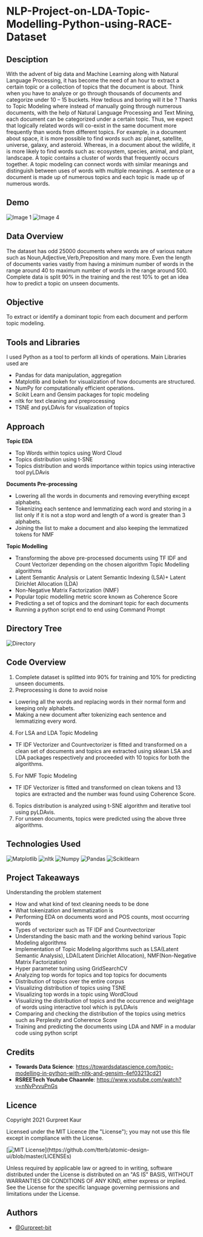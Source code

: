 # **NLP-Project-on-LDA-Topic-Modelling-Python-using-RACE-Dataset**
## **Desciption**
With the advent of big data and Machine Learning along with Natural Language Processing, it has become the need of an hour to extract a certain topic or a collection of topics that the document is about. Think when you have to analyze or go through thousands of documents and categorize under 10 – 15 buckets. How tedious and boring will it be ?  Thanks to Topic Modeling where instead of manually going through numerous documents, with the help of Natural Language Processing and Text Mining, each document can be categorized under a certain topic.  Thus, we expect that logically related words will co-exist in the same document more frequently than words from different topics. For example, in a document about space, it is more possible to find words such as: planet, satellite, universe, galaxy, and asteroid. Whereas, in a document about the wildlife, it is more likely to find words such as: ecosystem, species, animal, and plant, landscape. A topic contains a cluster of words that frequently occurs together. A topic modeling can connect words with similar meanings and distinguish between uses of words with multiple meanings.  A sentence or a document is made up of numerous topics and each topic is made up of numerous words.
## **Demo**
![Image 1](https://user-images.githubusercontent.com/53662495/136442500-71f24b42-e3d7-4fca-a4ef-65f02cc516b4.png)
![Image 4](https://user-images.githubusercontent.com/53662495/136442615-9083eaa3-077c-4604-9a6d-fb1182bd2a4b.png)

## **Data Overview**
The dataset has odd 25000 documents where words are of various nature such as 
Noun,Adjective,Verb,Preposition and many more. Even the length of documents varies 
vastly from having a minimum number of words in the range around 40 to maximum number 
of words in the range around 500. Complete data is split 90% in the training and the rest 
10% to get an idea how to predict a topic on unseen documents.
## **Objective**
To extract or identify a dominant topic from each document and perform topic 
modeling.
## **Tools and Libraries** 
I used Python as a tool to perform all kinds of operations.
Main Libraries used are
+ Pandas for data manipulation, aggregation
+ Matplotlib and bokeh for visualization of how documents are structured.
+ NumPy for computationally efficient operations.
+ Scikit Learn and Gensim packages for topic modeling
+ nltk for text cleaning and preprocessing
+ TSNE and pyLDAvis for visualization of topics
## **Approach**
**Topic EDA** 
+ Top Words within topics using Word Cloud
+ Topics distribution using t-SNE
+ Topics distribution and words importance within topics using interactive tool 
pyLDAvis

**Documents Pre-processing** 
+ Lowering all the words in documents and removing everything except alphabets.
+ Tokenizing each sentence and lemmatizing each word and storing in a list only if it is 
not a stop word and length of a word is greater than 3 alphabets.
+ Joining the list to make a document and also keeping the lemmatized tokens for NMF 

**Topic Modelling**
+ Transforming the above pre-processed documents using TF IDF and Count 
Vectorizer depending on the chosen algorithm
Topic Modelling algorithms 
+ Latent Semantic Analysis or Latent Semantic Indexing (LSA)+ Latent Dirichlet Allocation (LDA)
+ Non-Negative Matrix Factorization (NMF)
+ Popular topic modelling metric score known as Coherence Score
+ Predicting a set of topics and the dominant topic for each documents
+ Running a python script end to end using Command Prompt

## Directory Tree
![Directory](https://user-images.githubusercontent.com/53662495/136446217-bcb4c286-6b2b-4476-bba0-59acb023dc89.png)

## **Code Overview**
1. Complete dataset is splitted into 90% for training and 10% for predicting unseen 
documents.
2. Preprocessing is done to avoid noise
+ Lowering all the words and replacing words in their normal form and keeping only 
alphabets.
+ Making a new document after tokenizing each sentence and lemmatizing every word. 
4. For LSA and LDA Topic Modeling
+ TF IDF Vectorizer and Countvectorizer is fitted and transformed on a clean set of 
documents and topics are extracted using sklean LSA and LDA packages 
respectively and proceeded with 10 topics for both the algorithms.
5. For NMF Topic Modeling
+ TF IDF Vectorizer is fitted and transformed on clean tokens and 13 topics are 
extracted and the number was found using Coherence Score.
6. Topics distribution is analyzed using t-SNE algorithm and iterative tool using pyLDAvis.
7. For unseen documents, topics were predicted using the above three algorithms.
## **Technologies Used**
![Matplotlib](https://user-images.githubusercontent.com/53662495/136442660-be06666e-cb4a-431a-99b1-bc46164e8b98.jpg)
![nltk](https://user-images.githubusercontent.com/53662495/136442738-b1583635-c85a-4b1b-ac1a-e69c6b2e8075.png)
![Numpy](https://user-images.githubusercontent.com/53662495/136442772-ce799805-a166-4cbd-a14c-aae3cc797301.png)
![Pandas](https://user-images.githubusercontent.com/53662495/136442817-3a31a0fb-d876-42fb-b302-99d47589046c.png)
![Scikitlearn](https://user-images.githubusercontent.com/53662495/136442873-37510f77-71f2-4051-b946-965e8ecafab2.png)


## **Project Takeaways**
Understanding the problem statement
+ How and what kind of text cleaning needs to be done
+ What tokenization and lemmatization is
+ Performing EDA on documents word and POS counts, most occurring words
+ Types of vectorizer such as TF IDF and Countvectorizer
+ Understanding the basic math and the working behind various Topic Modeling 
algorithms
+ Implementation of Topic Modeling algorithms such as LSA(Latent Semantic 
Analysis), LDA(Latent Dirichlet Allocation), NMF(Non-Negative Matrix Factorization)
+ Hyper parameter tuning using GridSearchCV
+ Analyzing top words for topics and top topics for documents
+ Distribution of topics over the entire corpus
+ Visualizing distribution of topics using TSNE
+ Visualizing top words in a topic using WordCloud
+ Visualizing the distribution of topics and the occurrence and weightage of words 
using interactive tool which is pyLDAvis
+ Comparing and checking the distribution of the topics using metrics such as 
Perplexity and Coherence Score
+ Training and predicting the documents using LDA and NMF in a modular code using 
python script

## **Credits**
+ **Towards Data Science**: https://towardsdatascience.com/topic-modelling-in-python-with-nltk-and-gensim-4ef03213cd21
+ **RSREETech Youtube Chaannle**: https://www.youtube.com/watch?v=nNvPvvuPnGs

## Licence

Copyright 2021 Gurpreet Kaur

Licensed under the MIT Licence (the "License"); you may not use this file except in compliance with the License. 

[![MIT License](https://img.shields.io/apm/l/atomic-design-ui.svg?)](https://github.com/tterb/atomic-design-ui/blob/master/LICENSEs)

Unless required by applicable law or agreed to in writing, software distributed under the License is distributed on an "AS IS" BASIS, WITHOUT WARRANTIES OR CONDITIONS OF ANY KIND, either express or implied. See the License for the specific language governing permissions and limitations under the License.

## Authors

- [@Gurpreet-bit](https://github.com/Gurpreet-bit)
